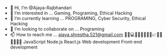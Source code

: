 - 👋 Hi, I’m @Ajaya-Rajbhandari
- 👀 I’m interested in ... Gaming, Programing, Ethical Hacking
- 🌱 I’m currently learning ... PROGRAMING, Cyber Security, Ethical Hacking
- 💞️ I’m looking to collaborate on ... Programing
- 📫 How to reach me ... ajaya.shrestha.521@gmail.com
👨‍💻💻🌐🚀🌟🎉🤖💡📈👨‍🔬👨‍🎨👨‍🏫
JavaScript
Node.js
React.js
Web development
Front-end development


<!---
Ajaya-Rajbhandari/Ajaya-Rajbhandari is a ✨ special ✨ repository because its `README.md` (this file) appears on your GitHub profile.
You can click the Preview link to take a look at your changes.
--->
